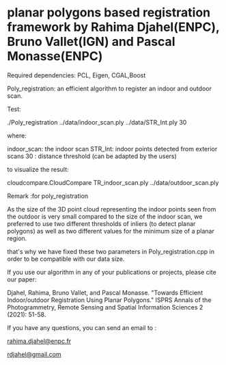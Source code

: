 # planar polygons based registration framework by Rahima Djahel(ENPC), Bruno Vallet(IGN) and  Pascal Monasse(ENPC)

Required dependencies: PCL, Eigen, CGAL,Boost

Poly_registration: an efficient algorithm to register an indoor and outdoor scan.

Test:



./Poly_registration ../data/indoor_scan.ply ../data/STR_Int.ply 30

where:

indoor_scan: the indoor scan
STR_Int: indoor points detected from exterior scans 
30 : distance threshold (can be adapted by the users)

to visualize the result:

cloudcompare.CloudCompare  TR_indoor_scan.ply  ../data/outdoor_scan.ply

Remark :for poly_registration

As the size of the 3D point cloud representing the indoor points seen from the outdoor is very small compared to the size of the indoor scan, we preferred to use two different thresholds of inliers (to detect planar polygons) as well as two different values for the minimum size of a planar region.

that's why we have fixed these two parameters in Poly_registration.cpp in order to be compatible with our data size. 



If you use our algorithm in any of your publications or projects, please cite our paper:

Djahel, Rahima, Bruno Vallet, and Pascal Monasse. "Towards Efficient Indoor/outdoor Registration Using Planar Polygons." ISPRS Annals of the Photogrammetry, Remote Sensing and Spatial Information Sciences 2 (2021): 51-58.


If you have any questions, you can send an email to :

rahima.djahel@enpc.fr

rdjahel@gmail.com
